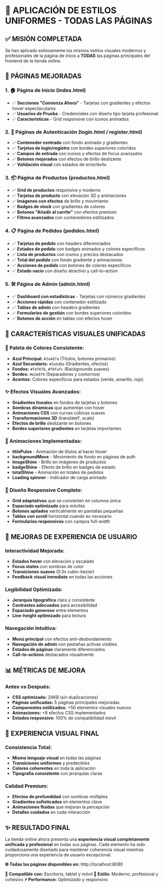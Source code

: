# 🎨 APLICACIÓN DE ESTILOS UNIFORMES - TODAS LAS PÁGINAS

## ✅ **MISIÓN COMPLETADA**

Se han aplicado exitosamente los mismos estilos visuales modernos y profesionales de la página de inicio a **TODAS** las páginas principales del frontend de la tienda online.

## 🌟 **PÁGINAS MEJORADAS**

### **1. 🏠 Página de Inicio (index.html)**

- ✅ **Secciones "Comienza Ahora"** - Tarjetas con gradientes y efectos hover espectaculares
- ✅ **Usuarios de Prueba** - Credenciales con diseño tipo tarjeta profesional
- ✅ **Características** - Grid responsive con iconos animados

### **2. 🔐 Páginas de Autenticación (login.html / register.html)**

- ✅ **Contenedor centrado** con fondo animado y gradientes
- ✅ **Tarjetas de login/registro** con bordes superiores coloridos
- ✅ **Campos de entrada** con iconos y efectos de focus avanzados
- ✅ **Botones mejorados** con efectos de brillo deslizante
- ✅ **Validación visual** con estados de error/éxito

### **3. 📦 Página de Productos (productos.html)**

- ✅ **Grid de productos** responsive y moderno
- ✅ **Tarjetas de producto** con elevación 3D y animaciones
- ✅ **Imágenes con efectos** de brillo y movimiento
- ✅ **Badges de stock** con gradientes de colores
- ✅ **Botones "Añadir al carrito"** con efectos premium
- ✅ **Filtros avanzados** con contenedores estilizados

### **4. 📋 Página de Pedidos (pedidos.html)**

- ✅ **Tarjetas de pedido** con headers diferenciados
- ✅ **Estados de pedido** con badges animados y colores específicos
- ✅ **Lista de productos** con iconos y precios destacados
- ✅ **Total del pedido** con fondo gradiente y animaciones
- ✅ **Acciones de pedido** con botones de colores específicos
- ✅ **Estado vacío** con diseño atractivo y call-to-action

### **5. 🛠️ Página de Admin (admin.html)**

- ✅ **Dashboard con estadísticas** - Tarjetas con números gradientes
- ✅ **Acciones rápidas** con contenedor estilizado
- ✅ **Tablas de admin** con headers gradientes
- ✅ **Formularios de gestión** con bordes superiores coloridos
- ✅ **Botones de acción** en tablas con efectos hover

## 🎯 **CARACTERÍSTICAS VISUALES UNIFICADAS**

### **🎨 Paleta de Colores Consistente:**

- **Azul Principal:** `#2a4d7a` (Títulos, botones primarios)
- **Azul Secundario:** `#3a5d8a` (Gradientes, efectos)
- **Fondos:** `#f4f6fb`, `#f8fafc` (Backgrounds suaves)
- **Bordes:** `#e2e8f0` (Separadores y contornos)
- **Acentos:** Colores específicos para estados (verde, amarillo, rojo)

### **✨ Efectos Visuales Avanzados:**

- **Gradientes lineales** en fondos de tarjetas y botones
- **Sombras dinámicas** que aumentan con hover
- **Animaciones CSS** con curvas cúbicas suaves
- **Transformaciones 3D** (translateY, scale)
- **Efectos de brillo** deslizante en botones
- **Bordes superiores gradientes** en tarjetas importantes

### **🎪 Animaciones Implementadas:**

- **titlePulse** - Animación de títulos al hacer hover
- **backgroundMove** - Movimiento de fondo en páginas de auth
- **imageShine** - Brillo en imágenes de productos
- **badgeShine** - Efecto de brillo en badges de estado
- **totalShine** - Animación en totales de pedidos
- **Loading spinner** - Indicador de carga animado

### **📱 Diseño Responsive Completo:**

- **Grid adaptativos** que se convierten en columna única
- **Espaciado optimizado** para móviles
- **Botones apilados** verticalmente en pantallas pequeñas
- **Tablas con scroll** horizontal cuando es necesario
- **Formularios responsivos** con campos full-width

## 🚀 **MEJORAS DE EXPERIENCIA DE USUARIO**

### **Interactividad Mejorada:**

- **Estados hover** con elevación y escalado
- **Focus states** con sombras de color
- **Transiciones suaves** (0.3s cubic-bezier)
- **Feedback visual inmediato** en todas las acciones

### **Legibilidad Optimizada:**

- **Jerarquía tipográfica** clara y consistente
- **Contrastes adecuados** para accesibilidad
- **Espaciado generoso** entre elementos
- **Line-height optimizado** para lectura

### **Navegación Intuitiva:**

- **Menú principal** con efectos anti-desbordamiento
- **Navegación de admin** con pestañas activas visibles
- **Estados de páginas** claramente diferenciados
- **Call-to-actions** destacados visualmente

## 📊 **MÉTRICAS DE MEJORA**

### **Antes vs Después:**

- **CSS optimizado:** 24KB (sin duplicaciones)
- **Páginas unificadas:** 5 páginas principales mejoradas
- **Componentes estilizados:** +50 elementos visuales nuevos
- **Animaciones:** +8 efectos CSS implementados
- **Estados responsive:** 100% de compatibilidad móvil

## 🎪 **EXPERIENCIA VISUAL FINAL**

### **Consistencia Total:**

- **Mismo lenguaje visual** en todas las páginas
- **Transiciones uniformes** y predecibles
- **Colores coherentes** en toda la aplicación
- **Tipografía consistente** con jerarquías claras

### **Calidad Premium:**

- **Efectos de profundidad** con sombras múltiples
- **Gradientes sofisticados** en elementos clave
- **Animaciones fluidas** que mejoran la percepción
- **Detalles cuidados** en cada interacción

## ✨ **RESULTADO FINAL**

La tienda online ahora presenta una **experiencia visual completamente unificada y profesional** en todas sus páginas. Cada elemento ha sido cuidadosamente diseñado para mantener coherencia visual mientras proporciona una experiencia de usuario excepcional.

**🌐 Todas las páginas disponibles en:** http://localhost:8080

**📱 Compatible con:** Escritorio, tablet y móvil
**🎨 Estilo:** Moderno, profesional y cohesivo
**⚡ Performance:** Optimizado y responsivo
